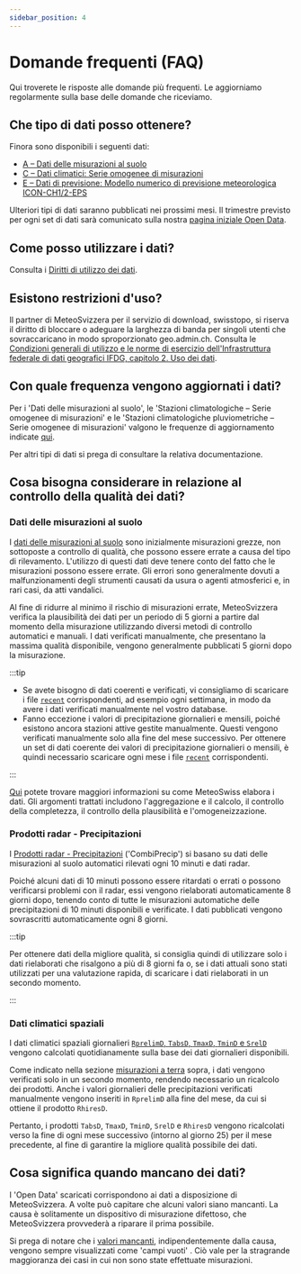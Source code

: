```yaml
---
sidebar_position: 4
---
```


# Domande frequenti (FAQ)
Qui troverete le risposte alle domande più frequenti. Le aggiorniamo regolarmente sulla base delle domande che riceviamo.


## Che tipo di dati posso ottenere?
Finora sono disponibili i seguenti dati:
- [A – Dati delle misurazioni al suolo](/a-data-groundbased)
- [C – Dati climatici: Serie omogenee di misurazioni](/c-climate-data)
- [E – Dati di previsione: Modello numerico di previsione meteorologica ICON-CH1/2-EPS](/e-forecast-data/e2-e3-numerical-weather-forecasting-model)

Ulteriori tipi di dati saranno pubblicati nei prossimi mesi. Il trimestre previsto per ogni set di dati sarà comunicato sulla nostra [pagina iniziale Open Data](https://www.meteosvizzera.admin.ch/servizi-e-pubblicazioni/prestazioni/open-data.html).

<!--  [B - Dati di misura dell'atmosfera](/b-data-atmosphere)  -->
<!--  [D - Dati radar](/d-data-radar)  -->


## Come posso utilizzare i dati?
Consulta i [Diritti di utilizzo dei dati](/general/terms-of-use#2-diritti-di-utilizzo-dei-dati).


## Esistono restrizioni d'uso?
Il partner di MeteoSvizzera per il servizio di download, swisstopo, si riserva il diritto di bloccare o adeguare la larghezza di banda per singoli utenti che sovraccaricano in modo sproporzionato geo.admin.ch. Consulta le [Condizioni generali di utilizzo e le norme di esercizio dell'Infrastruttura federale di dati geografici IFDG, capitolo 2. Uso dei dati](https://www.geo.admin.ch/de/allgemeine-nutzungsbedingungen-bgdi#2.-Datennutzung).


## Con quale frequenza vengono aggiornati i dati?
Per i 'Dati delle misurazioni al suolo', le 'Stazioni climatologiche – Serie omogenee di misurazioni' e le 'Stazioni climatologiche pluviometriche – Serie omogenee di misurazioni' valgono le frequenze di aggiornamento indicate [qui](/general/download#update-frequency).

Per altri tipi di dati si prega di consultare la relativa documentazione.


## Cosa bisogna considerare in relazione al controllo della qualità dei dati?  <!-- Non modificare questo titolo! -->

### Dati delle misurazioni al suolo
I [dati delle misurazioni al suolo](/a-data-groundbased) sono inizialmente misurazioni grezze, non sottoposte a controllo di qualità, che possono essere errate a causa del tipo di rilevamento. L'utilizzo di questi dati deve tenere conto del fatto che le misurazioni possono essere errate. Gli errori sono generalmente dovuti a malfunzionamenti degli strumenti causati da usura o agenti atmosferici e, in rari casi, da atti vandalici.

Al fine di ridurre al minimo il rischio di misurazioni errate, MeteoSvizzera verifica la plausibilità dei dati per un periodo di 5 giorni a partire dal momento della misurazione utilizzando diversi metodi di controllo automatici e manuali. I dati verificati manualmente, che presentano la massima qualità disponibile, vengono generalmente pubblicati 5 giorni dopo la misurazione.

:::tip

- Se avete bisogno di dati coerenti e verificati, vi consigliamo di scaricare i file [`recent`](/general/download#update-frequency) corrispondenti, ad esempio ogni settimana, in modo da avere i dati verificati manualmente nel vostro database.
- Fanno eccezione i valori di precipitazione giornalieri e mensili, poiché esistono ancora stazioni attive gestite manualmente. Questi vengono verificati manualmente solo alla fine del mese successivo. Per ottenere un set di dati coerente dei valori di precipitazione giornalieri o mensili, è quindi necessario scaricare ogni mese i file [`recent`](/general/download#update-frequency) corrispondenti.

:::

[Qui](https://www.meteosvizzera.admin.ch/tempo/i-sistemi-di-rilevamento/gestione-dei-dati/elaborazione-dei-dati.html) potete trovare maggiori informazioni su come MeteoSwiss elabora i dati. Gli argomenti trattati includono l'aggregazione e il calcolo, il controllo della completezza, il controllo della plausibilità e l'omogeneizzazione.

### Prodotti radar - Precipitazioni
I [Prodotti radar - Precipitazioni](/d-radar-data/d1-precipitation-radar-products) ('CombiPrecip') si basano su dati delle misurazioni al suolo automatici rilevati ogni 10 minuti e dati radar. 

Poiché alcuni dati di 10 minuti possono essere ritardati o errati o possono verificarsi problemi con il radar, essi vengono rielaborati automaticamente 8 giorni dopo, tenendo conto di tutte le misurazioni automatiche delle precipitazioni di 10 minuti disponibili e verificate. I dati pubblicati vengono sovrascritti automaticamente ogni 8 giorni.

:::tip

Per ottenere dati della migliore qualità, si consiglia quindi di utilizzare solo i dati rielaborati che risalgono a più di 8 giorni fa o, se i dati attuali sono stati utilizzati per una valutazione rapida, di scaricare i dati rielaborati in un secondo momento.

:::

### Dati climatici spaziali
I dati climatici spaziali giornalieri [`RprelimD`, `TabsD`, `TmaxD`, `TminD` e `SrelD`](/c-climate-data/c3-ground-based-climate-data) vengono calcolati quotidianamente sulla base dei dati giornalieri disponibili.

Come indicato nella sezione [misurazioni a terra](/general/faq#dati-delle-misurazioni-al-suolo) sopra, i dati vengono verificati solo in un secondo momento, rendendo necessario un ricalcolo dei prodotti. Anche i valori giornalieri delle precipitazioni verificati manualmente vengono inseriti in `RprelimD` alla fine del mese, da cui si ottiene il prodotto `RhiresD`.

Pertanto, i prodotti `TabsD`, `TmaxD`, `TminD`, `SrelD` e `RhiresD` vengono ricalcolati verso la fine di ogni mese successivo (intorno al giorno 25) per il mese precedente, al fine di garantire la migliore qualità possibile dei dati.


## Cosa significa quando mancano dei dati?
I 'Open Data' scaricati corrispondono ai dati a disposizione di MeteoSvizzera. A volte può capitare che alcuni valori siano mancanti. La causa è solitamente un dispositivo di misurazione difettoso, che MeteoSvizzera provvederà a riparare il prima possibile.

Si prega di notare che i [valori mancanti](/general/download#missing-values), indipendentemente dalla causa, vengono sempre visualizzati come 'campi vuoti' . Ciò vale per la stragrande maggioranza dei casi in cui non sono state effettuate misurazioni.
